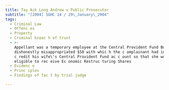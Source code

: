 ```yaml
---
title: Tay Aik Long Andrew v Public Prosecutor
subtitle: "[2004] SGHC 14 / 29\_January\_2004"
tags:
  - Criminal Law
  - Offenc es
  - Property
  - Criminal breac h of trust
  - >-
    Appellant was a temporary employee at the Central Provident Fund Board who
    dishonestly misappropriated $50 with whic h the c omplainant had intended to
    c redit his wife\'s Central Provident Fund ac c ount so that she would be
    eligible to rec eive Ec onomic Restruc turing Shares
  - Evidenc e
  - Princ iples
  - Findings of fac t by trial judge

---
```


